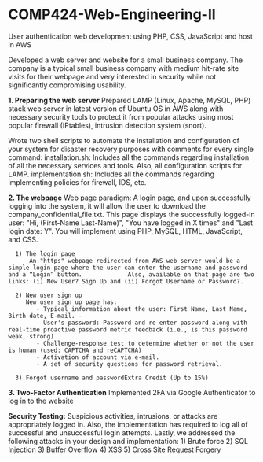 # COMP424-Web-Engineering-II
User authentication web development using PHP, CSS, JavaScript and host in AWS

Developed a web server and website for a small business company. The company is a typical small business company with medium hit-rate site visits for their webpage and very interested in security while not significantly compromising usability.

**1. Preparing the web server**
Prepared LAMP (Linux, Apache, MySQL, PHP) stack web server in latest version of Ubuntu OS in AWS along with necessary security tools to protect it from popular attacks using most popular firewall (IPtables), intrusion detection system (snort).

Wrote two shell scripts to automate the installation and configuration of your system for disaster recovery purposes with comments for every single command:
      installation.sh: Includes all the commands regarding installation of all the necessary services and tools. Also, all configuration scripts for LAMP.
      implementation.sh: Includes all the commands regarding implementing policies for firewall, IDS, etc.


**2. The webpage**
            Web page paradigm: 
                  A login page, and upon successfully logging into the system, it will allow the user to download the company_confidential_file.txt. This page                         displays the successfully logged-in user: "Hi, (First-Name Last-Name)", "You have logged in X times" and "Last login date: Y". You will implement
                  using PHP, MySQL, HTML, JavaScript, and CSS.

      1) The login page
          An "https" webpage redirected from AWS web server would be a simple login page where the user can enter the username and password and a “Login” button.             Also, available on that page are two links: (i) New User? Sign Up and (ii) Forgot Username or Password?. 
          
      2) New user sign up
         New user sign up page has:
            - Typical information about the user: First Name, Last Name, Birth date, E-mail. - 
            - User's password: Password and re-enter password along with real-time proactive password metric feedback (i.e., is this password weak, strong) 
            - Challenge-response test to determine whether or not the user is human (used: CAPTCHA and reCAPTCHA)
            - Activation of account via e-mail.
            - A set of security questions for password retrieval. 

      3) Forgot username and passwordExtra Credit (Up to 15%)
     
**3. Two-Factor Authentication**
Implemented 2FA via Google Authenticator to log in to the website


**Security Testing:**
Suspicious activities, intrusions, or attacks are appropriately logged in. Also, the implementation has required to log all of successful and unsuccessful login attempts. Lastly, we addressed the following attacks in your design and implementation:
        1) Brute force
        2) SQL Injection
        3) Buffer Overflow
        4) XSS
        5) Cross Site Request Forgery 
